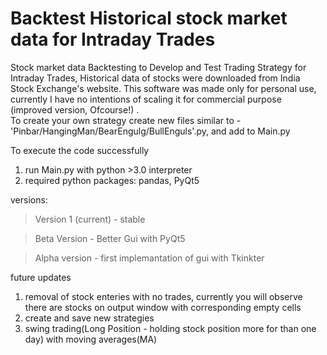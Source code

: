# Backtest Historical stock market data for Intraday Trades 

Stock market data Backtesting to Develop and Test Trading Strategy for Intraday Trades, 
Historical data of stocks were downloaded from India Stock Exchange's website.
This software was made only for personal use, currently I have no intentions of scaling it for commercial purpose (improved version, Ofcourse!) .  
To create your own strategy create new files similar to - 'Pinbar/HangingMan/BearEngulg/BullEnguls'.py, and add to Main.py

To execute the code successfully
1. run Main.py with python >3.0 interpreter 
2. required python packages: pandas, PyQt5



versions:

>Version 1 (current) - stable

>Beta Version - Better Gui with PyQt5

>Alpha version - first implemantation of gui with Tkinkter


future updates 

1. removal of stock enteries with no trades, currently you will observe there are stocks on output window with corresponding empty cells
2. create and save new strategies
3. swing trading(Long Position - holding stock position more for than one day) with moving averages(MA)

